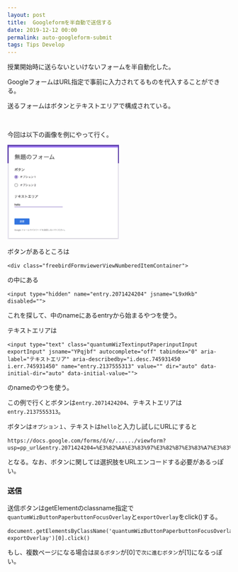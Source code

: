 ```yaml
---
layout: post
title:  Googleformを半自動で送信する
date: 2019-12-12 00:00
permalink: auto-googleform-submit
tags: Tips Develop
---
```

授業開始時に送らないといけないフォームを半自動化した。

GoogleフォームはURL指定で事前に入力されてるものを代入することができる。

送るフォームはボタンとテキストエリアで構成されている。

<br>

今回は以下の画像を例にやって行く。

<img src="assets/images/2019-12-12.png" width="50%">

ボタンがあるところは

```
<div class="freebirdFormviewerViewNumberedItemContainer">
```

の中にある

```
<input type="hidden" name="entry.2071424204" jsname="L9xHkb" disabled="">
```

これを探して、中のnameにあるentryから始まるやつを使う。

テキストエリアは

```
<input type="text" class="quantumWizTextinputPaperinputInput exportInput" jsname="YPqjbf" autocomplete="off" tabindex="0" aria-label="テキストエリア" aria-describedby="i.desc.745931450 i.err.745931450" name="entry.2137555313" value="" dir="auto" data-initial-dir="auto" data-initial-value="">
```

のnameのやつを使う。

この例で行くとボタンは`entry.2071424204`、テキストエリアは`entry.2137555313`。

ボタンは`オプション１`、テキストは`hello`と入力し試しにURLにすると
```
https://docs.google.com/forms/d/e/....../viewform?usp=pp_url&entry.2071424204=%E3%82%AA%E3%83%97%E3%82%B7%E3%83%A7%E3%83%B3+1&entry.2137555313=hello
```
となる。なお、ボタンに関しては選択肢をURLエンコードする必要があるっぽい。

### 送信

送信ボタンはgetElementのclassname指定で`quantumWizButtonPaperbuttonFocusOverlay`と`exportOverlay`をclick()する。

```
document.getElementsByClassName('quantumWizButtonPaperbuttonFocusOverlay exportOverlay')[0].click()
```

もし、複数ページになる場合は`戻るボタン`が[0]で`次に進むボタン`が[1]になるっぽい。